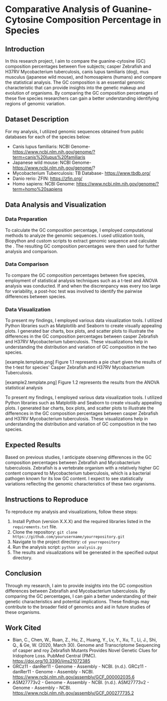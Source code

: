 # Comparative Analysis of Guanine-Cytosine Composition Percentage in Species

## Introduction
In this research project, I aim to compare the guanine-cytosine (GC) composition percentages between five subjects; casper Zebrafish and H37RV Mycobacterium tuberculosis, canis lupus tamiliaris (dog), mus musculus (japanese wild mouse), and homosapiens (humans) and compare the statistical analysis. The GC composition is an essential genomic characteristic that can provide insights into the genetic makeup and evolution of organisms. By comparing the GC composition percentages of these five species researchers can gain a better understanding identifying regions of genomic variation.

## Dataset Description
For my analysis, I utilized genomic sequences obtained from public databases for each of the species below:
* Canis lupus familiaris: NCBI Genome- https://www.ncbi.nlm.nih.gov/genome/?term=canis%20lupus%20familiaris
* Japanese wild mouse: NCBI Genome- https://www.ncbi.nlm.nih.gov/genome/?
* Mycobacterium Tuberculosis: TB Database- https://www.tbdb.org/
* Danio rerio: ZFIN: https://zfin.org/
* Homo sapiens: NCBI Genome: https://www.ncbi.nlm.nih.gov/genome/?term=homo%20sapiens

## Data Analysis and Visualization
### Data Preparation
To calculate the GC composition percentage, I employed computational methods to analyze the genomic sequences. I used utliization tools, Biopython and custom scripts to extract genomic sequence and calculate the . The resulting GC composition percentages were then used for further analysis and comparison.

### Data Comparison
To compare the GC composition percentages between five species, employment of statistical analysis techniques such as a t-test and ANOVA analysis was conducted. If and when the discrenpancy was every too large for variability, a post-hoc test was involved to identify the pairwise differences between species.

### Data Visualization
To present my findings, I employed various data visualization tools. I utilized Python libraries such as Matplotlib and Seaborn to create visually appealing plots. I generated bar charts, box plots, and scatter plots to illustrate the differences in the GC composition percentages between casper Zebrafish and H37RV Mycobacterium tuberculosis. These visualizations help in understanding the distribution and variation of GC composition in the two species.

[example.template.png]
Figure 1.1 represents a pie chart given the results of the t-test for species' Casper Zebrafish and H37RV Mycobacterium Tuberculosis.

[example2.template.png]
Figure 1.2 represents the results from the ANOVA statistical analysis

To present my findings, I employed various data visualization tools. I utilized Python libraries such as Matplotlib and Seaborn to create visually appealing plots. I generated bar charts, box plots, and scatter plots to illustrate the differences in the GC composition percentages between casper Zebrafish and H37RV Mycobacterium tuberculosis. These visualizations help in understanding the distribution and variation of GC composition in the two species.

## Expected Results
Based on previous studies, I anticipate observing differences in the GC composition percentages between Zebrafish and Mycobacterium tuberculosis. Zebrafish is a vertebrate organism with a relatively higher GC content compared to Mycobacterium tuberculosis, which is a bacterial pathogen known for its low GC content. I expect to see statistically variations reflecting the genomic characteristics of these two organisms.

## Instructions to Reproduce
To reproduce my analysis and visualizations, follow these steps:
1. Install Python (version X.X.X) and the required libraries listed in the `requirements.txt` file.
2. Clone the repository: `git clone https://github.com/yourusername/yourrepository.git`
3. Navigate to the project directory: `cd yourrepository`
4. Run the analysis script: `python analysis.py`
5. The results and visualizations will be generated in the specified output directory.

## Conclusion
Through my research, I aim to provide insights into the GC composition differences between Zebrafish and Mycobacterium tuberculosis. By comparing the GC percentages, I can gain a better understanding of their genetic characteristics and potential implications. These findings may contribute to the broader field of genomics and aid in future studies of these organisms.

## Work Cited
* Bian, C., Chen, W., Ruan, Z., Hu, Z., Huang, Y., Lv, Y., Xu, T., Li, J., Shi, Q., & Ge, W. (2020, March 30). Genome and Transcriptome Sequencing of casper and roy Zebrafish Mutants Provides Novel Genetic Clues for Iridophore Loss. PubMed Central (PMC). https://doi.org/10.3390/ijms21072385
* GRCz11 - danRer11 - Genome - Assembly - NCBI. (n.d.). GRCz11 - danRer11 - Genome - Assembly - NCBI. https://www.ncbi.nlm.nih.gov/assembly/GCF_000002035.6
* ASM27773v2 - Genome - Assembly - NCBI. (n.d.). ASM27773v2 - Genome - Assembly - NCBI. https://www.ncbi.nlm.nih.gov/assembly/GCF_000277735.2

